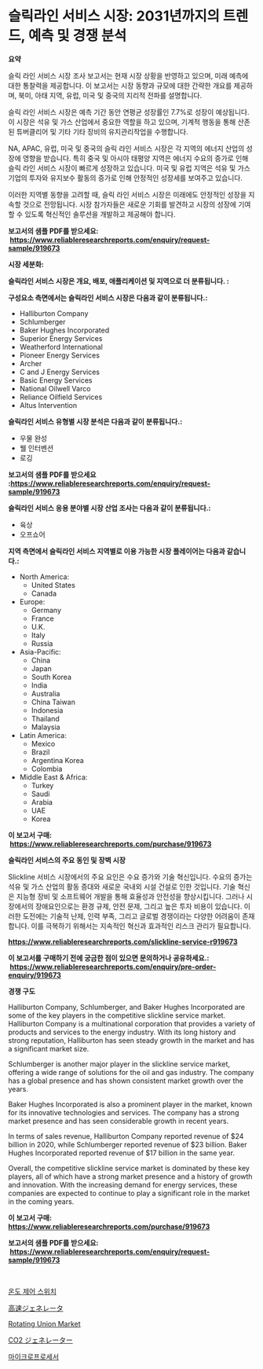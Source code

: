 <p><h1>슬릭라인 서비스 시장: 2031년까지의 트렌드, 예측 및 경쟁 분석</h1></p><p><strong>요약</strong></p>
<p><p>슬릭 라인 서비스 시장 조사 보고서는 현재 시장 상황을 반영하고 있으며, 미래 예측에 대한 통찰력을 제공합니다. 이 보고서는 시장 동향과 규모에 대한 간략한 개요를 제공하며, 북미, 아태 지역, 유럽, 미국 및 중국의 지리적 전파를 설명합니다. </p><p>슬릭 라인 서비스 시장은 예측 기간 동안 연평균 성장률인 7.7%로 성장이 예상됩니다. 이 시장은 석유 및 가스 산업에서 중요한 역할을 하고 있으며, 기계적 행동을 통해 산존된 튜버클리어 및 기타 기타 장비의 유지관리작업을 수행합니다.</p><p>NA, APAC, 유럽, 미국 및 중국의 슬릭 라인 서비스 시장은 각 지역의 에너지 산업의 성장에 영향을 받습니다. 특히 중국 및 아시아 태평양 지역은 에너지 수요의 증가로 인해 슬릭 라인 서비스 시장이 빠르게 성장하고 있습니다. 미국 및 유럽 지역은 석유 및 가스 기업의 투자와 유지보수 활동의 증가로 인해 안정적인 성장세를 보여주고 있습니다.</p><p>이러한 지역별 동향을 고려할 때, 슬릭 라인 서비스 시장은 미래에도 안정적인 성장을 지속할 것으로 전망됩니다. 시장 참가자들은 새로운 기회를 발견하고 시장의 성장에 기여할 수 있도록 혁신적인 솔루션을 개발하고 제공해야 합니다.</p></p>
<p><strong>보고서의 샘플 PDF를 받으세요: &nbsp;<a href="https://www.reliableresearchreports.com/enquiry/request-sample/919673">https://www.reliableresearchreports.com/enquiry/request-sample/919673</a></strong></p>
<p><strong>시장 세분화:</strong></p>
<p><strong> 슬릭라인 서비스 시장은 개요, 배포, 애플리케이션 및 지역으로 더 분류됩니다. :</strong></p>
<p><strong>구성요소 측면에서는 슬릭라인 서비스 시장은 다음과 같이 분류됩니다.:</strong></p>
<p><ul><li>Halliburton Company</li><li>Schlumberger</li><li>Baker Hughes Incorporated</li><li>Superior Energy Services</li><li>Weatherford International</li><li>Pioneer Energy Services</li><li>Archer</li><li>C and J Energy Services</li><li>Basic Energy Services</li><li>National Oilwell Varco</li><li>Reliance Oilfield Services</li><li>Altus Intervention</li></ul></p>
<p><strong> 슬릭라인 서비스 유형별 시장 분석은 다음과 같이 분류됩니다.:</strong></p>
<p><ul><li>우물 완성</li><li>웰 인터벤션</li><li>로깅</li></ul></p>
<p><strong>보고서의 샘플 PDF를 받으세요 :<a href="https://www.reliableresearchreports.com/enquiry/request-sample/919673">https://www.reliableresearchreports.com/enquiry/request-sample/919673</a></strong></p>
<p><strong> 슬릭라인 서비스 응용 분야별 시장 산업 조사는 다음과 같이 분류됩니다.:</strong></p>
<p><ul><li>육상</li><li>오프쇼어</li></ul></p>
<p><strong>지역 측면에서 슬릭라인 서비스 지역별로 이용 가능한 시장 플레이어는 다음과 같습니다.:</strong></p>
<p><ul>
    <li>
        North America:
        <ul>
            <li>United States</li>
            <li>Canada</li>
        </ul>
    </li>
    <li>
        Europe:
        <ul>
            <li>Germany</li>
            <li>France</li>
            <li>U.K.</li>
            <li>Italy</li>
            <li>Russia</li>
        </ul>
    </li>
    <li>
        Asia-Pacific:
        <ul>
            <li>China</li>
            <li>Japan</li>
            <li>South Korea</li>
            <li>India</li>
            <li>Australia</li>
            <li>China Taiwan</li>
            <li>Indonesia</li>
            <li>Thailand</li>
            <li>Malaysia</li>
        </ul>
    </li>
    <li>
        Latin America:
        <ul>
            <li>Mexico</li>
            <li>Brazil</li>
            <li>Argentina Korea</li>
            <li>Colombia</li>
        </ul>
    </li>
    <li>
        Middle East & Africa:
        <ul>
            <li>Turkey</li>
            <li>Saudi</li>
            <li>Arabia</li>
            <li>UAE</li>
            <li>Korea</li>
        </ul>
    </li>
    </ul></p>
<p><strong>이 보고서 구매: &nbsp;<a href="https://www.reliableresearchreports.com/purchase/919673">https://www.reliableresearchreports.com/purchase/919673</a></strong></p>
<p><strong>슬릭라인 서비스의 주요 동인 및 장벽 시장</strong></p>
<p><p>Slickline 서비스 시장에서의 주요 요인은 수요 증가와 기술 혁신입니다. 수요의 증가는 석유 및 가스 산업의 활동 증대와 새로운 국내외 시설 건설로 인한 것입니다. 기술 혁신은 지능형 장비 및 소프트웨어 개발을 통해 효율성과 안전성을 향상시킵니다. 그러나 시장에서의 장애요인으로는 환경 규제, 안전 문제, 그리고 높은 투자 비용이 있습니다. 이러한 도전에는 기술적 난제, 인력 부족, 그리고 글로벌 경쟁이라는 다양한 어려움이 존재합니다. 이를 극복하기 위해서는 지속적인 혁신과 효과적인 리스크 관리가 필요합니다.</p></p>
<p><strong><a href="https://www.reliableresearchreports.com/slickline-service-r919673">https://www.reliableresearchreports.com/slickline-service-r919673</a></strong></p>
<p><strong>이 보고서를 구매하기 전에 궁금한 점이 있으면 문의하거나 공유하세요.: &nbsp;<a href="https://www.reliableresearchreports.com/enquiry/pre-order-enquiry/919673">https://www.reliableresearchreports.com/enquiry/pre-order-enquiry/919673</a></strong></p>
<p><strong>경쟁 구도</strong></p>
<p><p>Halliburton Company, Schlumberger, and Baker Hughes Incorporated are some of the key players in the competitive slickline service market. Halliburton Company is a multinational corporation that provides a variety of products and services to the energy industry. With its long history and strong reputation, Halliburton has seen steady growth in the market and has a significant market size.</p><p>Schlumberger is another major player in the slickline service market, offering a wide range of solutions for the oil and gas industry. The company has a global presence and has shown consistent market growth over the years.</p><p>Baker Hughes Incorporated is also a prominent player in the market, known for its innovative technologies and services. The company has a strong market presence and has seen considerable growth in recent years.</p><p>In terms of sales revenue, Halliburton Company reported revenue of $24 billion in 2020, while Schlumberger reported revenue of $23 billion. Baker Hughes Incorporated reported revenue of $17 billion in the same year.</p><p>Overall, the competitive slickline service market is dominated by these key players, all of which have a strong market presence and a history of growth and innovation. With the increasing demand for energy services, these companies are expected to continue to play a significant role in the market in the coming years.</p></p>
<p><strong>이 보고서 구매: &nbsp; <a href="https://www.reliableresearchreports.com/purchase/919673">https://www.reliableresearchreports.com/purchase/919673</a></strong></p>
<p><strong>보고서의 샘플 PDF를 받으세요: &nbsp;<a href="https://www.reliableresearchreports.com/enquiry/request-sample/919673">https://www.reliableresearchreports.com/enquiry/request-sample/919673</a></strong><strong></strong></p>
<p>&nbsp;</p>
<p><p><a href="https://medium.com/@rickymetzdvm/%EC%98%A8%EB%8F%84-%EC%A1%B0%EC%A0%88-%EC%8A%A4%EC%9C%84%EC%B9%98-%EC%8B%9C%EC%9E%A5-%EC%A0%90%EC%9C%A0%EC%9C%A8-%EB%B3%80%ED%99%94-%EB%B0%8F-%EC%8B%9C%EC%9E%A5-%EC%84%B1%EC%9E%A5-%EC%B6%94%EC%9D%B4-2024-2031-7c16b9d04a1d">온도 제어 스위치</a></p><p><a href="https://github.com/CloydAbbott2023/Market-Research-Report-List-1/blob/main/325199422390.md">高速ジェネレータ</a></p><p><a href="https://github.com/nathandecarvalho/Market-Research-Report-List-2/blob/main/rotating-union-market.md">Rotating Union Market</a></p><p><a href="https://medium.com/@fabianhoncescu2022/co2%E7%99%BA%E7%94%9F%E5%99%A8%E5%B8%82%E5%A0%B4-2031%E5%B9%B4%E3%81%BE%E3%81%A7%E3%81%AE%E3%83%88%E3%83%AC%E3%83%B3%E3%83%89-%E4%BA%88%E6%B8%AC-%E7%AB%B6%E4%BA%89%E5%88%86%E6%9E%90-d6872e8b921d">CO2 ジェネレーター</a></p><p><a href="https://medium.com/@jonatanjast1928/%EB%A7%88%EC%9D%B4%ED%81%AC%EB%A1%9C%ED%94%84%EB%A1%9C%EC%84%B8%EC%84%9C-%EC%8B%9C%EC%9E%A5-%EC%A0%84%EB%A7%9D-%EC%82%B0%EC%97%85-%EA%B0%9C%EC%9A%94-%EB%B0%8F-%EC%98%88%EC%B8%A1-2024%EB%85%84%EB%B6%80%ED%84%B0-2031%EB%85%84%EA%B9%8C%EC%A7%80-2a803666a99a">마이크로프로세서</a></p></p>